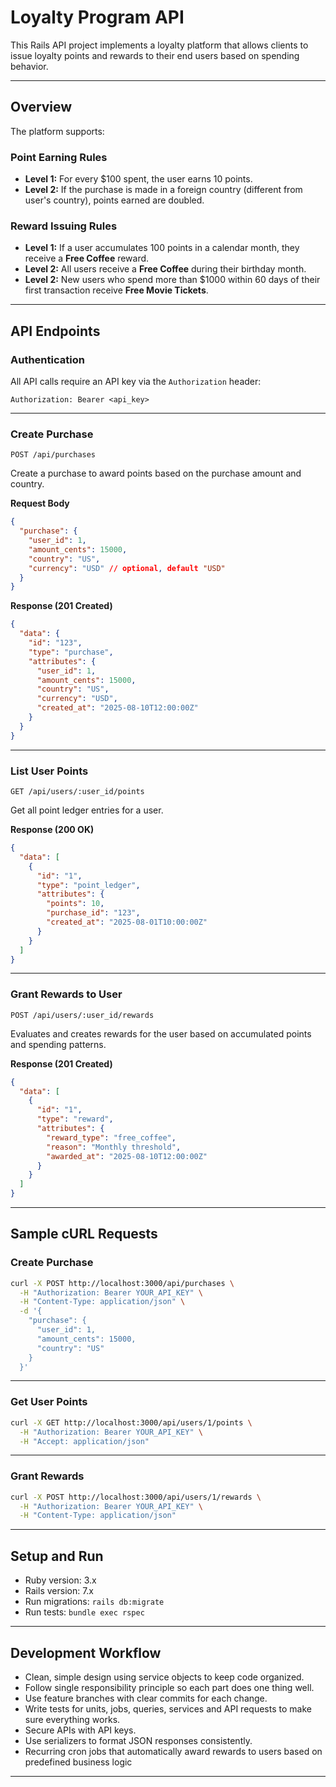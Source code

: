 
# Loyalty Program API

This Rails API project implements a loyalty platform that allows clients to issue loyalty points and rewards to their end users based on spending behavior.

---

## Overview

The platform supports:

### Point Earning Rules

- **Level 1:** For every $100 spent, the user earns 10 points.
- **Level 2:** If the purchase is made in a foreign country (different from user's country), points earned are doubled.

### Reward Issuing Rules

- **Level 1:** If a user accumulates 100 points in a calendar month, they receive a **Free Coffee** reward.
- **Level 2:** All users receive a **Free Coffee** during their birthday month.
- **Level 2:** New users who spend more than $1000 within 60 days of their first transaction receive **Free Movie Tickets**.

---

## API Endpoints

### Authentication

All API calls require an API key via the `Authorization` header:

```
Authorization: Bearer <api_key>
```

---

### Create Purchase

`POST /api/purchases`

Create a purchase to award points based on the purchase amount and country.

**Request Body**

```json
{
  "purchase": {
    "user_id": 1,
    "amount_cents": 15000,
    "country": "US",
    "currency": "USD" // optional, default "USD"
  }
}
```

**Response (201 Created)**

```json
{
  "data": {
    "id": "123",
    "type": "purchase",
    "attributes": {
      "user_id": 1,
      "amount_cents": 15000,
      "country": "US",
      "currency": "USD",
      "created_at": "2025-08-10T12:00:00Z"
    }
  }
}
```

---

### List User Points

`GET /api/users/:user_id/points`

Get all point ledger entries for a user.

**Response (200 OK)**

```json
{
  "data": [
    {
      "id": "1",
      "type": "point_ledger",
      "attributes": {
        "points": 10,
        "purchase_id": "123",
        "created_at": "2025-08-01T10:00:00Z"
      }
    }
  ]
}
```

---

### Grant Rewards to User

`POST /api/users/:user_id/rewards`

Evaluates and creates rewards for the user based on accumulated points and spending patterns.

**Response (201 Created)**

```json
{
  "data": [
    {
      "id": "1",
      "type": "reward",
      "attributes": {
        "reward_type": "free_coffee",
        "reason": "Monthly threshold",
        "awarded_at": "2025-08-10T12:00:00Z"
      }
    }
  ]
}
```

---

## Sample cURL Requests

### Create Purchase

```bash
curl -X POST http://localhost:3000/api/purchases \
  -H "Authorization: Bearer YOUR_API_KEY" \
  -H "Content-Type: application/json" \
  -d '{
    "purchase": {
      "user_id": 1,
      "amount_cents": 15000,
      "country": "US"
    }
  }'
```

---

### Get User Points

```bash
curl -X GET http://localhost:3000/api/users/1/points \
  -H "Authorization: Bearer YOUR_API_KEY" \
  -H "Accept: application/json"
```

---

### Grant Rewards

```bash
curl -X POST http://localhost:3000/api/users/1/rewards \
  -H "Authorization: Bearer YOUR_API_KEY" \
  -H "Content-Type: application/json"
```

---

## Setup and Run

- Ruby version: 3.x
- Rails version: 7.x
- Run migrations: `rails db:migrate`
- Run tests: `bundle exec rspec`

---

## Development Workflow

- Clean, simple design using service objects to keep code organized.
- Follow single responsibility principle so each part does one thing well.
- Use feature branches with clear commits for each change.
- Write tests for units, jobs, queries, services and API requests to make sure everything works.
- Secure APIs with API keys.
- Use serializers to format JSON responses consistently.
- Recurring cron jobs that automatically award rewards to users based on predefined business logic 
---
